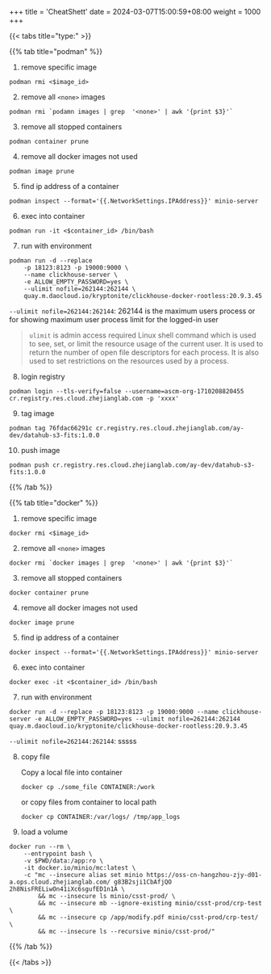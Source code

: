 +++
title = 'CheatShett'
date = 2024-03-07T15:00:59+08:00
weight = 1000
+++

{{< tabs title="type:" >}}

{{% tab title="podman" %}}
1. remove specific image
```shell
podman rmi <$image_id>
```

2. remove all `<none>` images
```shell
podman rmi `podamn images | grep  '<none>' | awk '{print $3}'`
```

3. remove all stopped containers
```shell
podman container prune
```

4. remove all docker images not used
```shell
podman image prune
```

5. find ip address of a container
```shell
podman inspect --format='{{.NetworkSettings.IPAddress}}' minio-server
```

6. exec into container
```shell
podman run -it <$container_id> /bin/bash
```

7. run with environment
```shell
podman run -d --replace 
    -p 18123:8123 -p 19000:9000 \
    --name clickhouse-server \
    -e ALLOW_EMPTY_PASSWORD=yes \
    --ulimit nofile=262144:262144 \
    quay.m.daocloud.io/kryptonite/clickhouse-docker-rootless:20.9.3.45 
```
`--ulimit nofile=262144:262144`: 262144 is the maximum users process or for showing maximum user process limit for the logged-in user
> `ulimit` is admin access required Linux shell command which is used to see, set, or limit the resource usage of the current user. It is used to return the number of open file descriptors for each process. It is also used to set restrictions on the resources used by a process.

8. login registry
```shell
podman login --tls-verify=false --username=ascm-org-1710208820455 cr.registry.res.cloud.zhejianglab.com -p 'xxxx'
```

9. tag image
```shell
podman tag 76fdac66291c cr.registry.res.cloud.zhejianglab.com/ay-dev/datahub-s3-fits:1.0.0
```

10. push image
```shell
podman push cr.registry.res.cloud.zhejianglab.com/ay-dev/datahub-s3-fits:1.0.0
```
{{% /tab %}}

{{% tab title="docker" %}}
1. remove specific image
```shell
docker rmi <$image_id>
```

2. remove all `<none>` images
```shell
docker rmi `docker images | grep  '<none>' | awk '{print $3}'`
```

3. remove all stopped containers
```shell
docker container prune
```

4. remove all docker images not used
```shell
docker image prune
```

5. find ip address of a container
```shell
docker inspect --format='{{.NetworkSettings.IPAddress}}' minio-server
```

6. exec into container
```shell
docker exec -it <$container_id> /bin/bash
```

7. run with environment
```shell
docker run -d --replace -p 18123:8123 -p 19000:9000 --name clickhouse-server -e ALLOW_EMPTY_PASSWORD=yes --ulimit nofile=262144:262144 quay.m.daocloud.io/kryptonite/clickhouse-docker-rootless:20.9.3.45 
```
`--ulimit nofile=262144:262144`: sssss

8. copy file

    Copy a local file into container
    ```shell
    docker cp ./some_file CONTAINER:/work
    ```
    or  copy files from container to local path
    ```shell
    docker cp CONTAINER:/var/logs/ /tmp/app_logs
    ```
9. load a volume
```shell
docker run --rm \
    --entrypoint bash \
    -v $PWD/data:/app:ro \
    -it docker.io/minio/mc:latest \
    -c "mc --insecure alias set minio https://oss-cn-hangzhou-zjy-d01-a.ops.cloud.zhejianglab.com/ g83B2sji1CbAfjQO 2h8NisFRELiwOn41iXc6sgufED1n1A \
        && mc --insecure ls minio/csst-prod/ \
        && mc --insecure mb --ignore-existing minio/csst-prod/crp-test \
        && mc --insecure cp /app/modify.pdf minio/csst-prod/crp-test/ \
        && mc --insecure ls --recursive minio/csst-prod/"
```

{{% /tab %}}



{{< /tabs >}}


